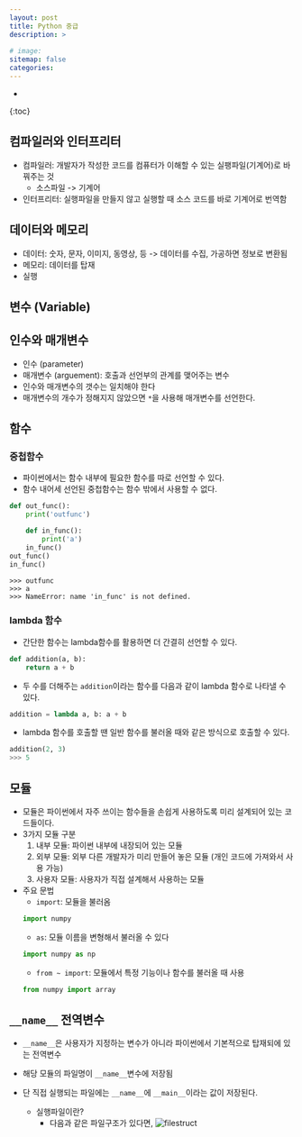 ```yaml
---
layout: post
title: Python 중급
description: >
    
# image: 
sitemap: false
categories:
---
```


* 
{:toc}

## 컴파일러와 인터프리터
- 컴파일러: 개발자가 작성한 코드를 컴퓨터가 이해할 수 있는 실팽파일(기계어)로 바꿔주는 것
	- 소스파일 -> 기계어
- 인터프리터: 실행파일을 만들지 않고 실행할 때 소스 코드를 바로 기계어로 번역함

## 데이터와 메모리
- 데이터: 숫자, 문자, 이미지, 동영상, 등 -> 데이터를 수집, 가공하면 정보로 변환됨
- 메모리: 데이터를 탑재
- 실행

## 변수 (Variable)
## 인수와 매개변수
- 인수 (parameter)
- 매개변수 (arguement): 호출과 선언부의 관계를 맺어주는 변수
- 인수와 매개변수의 갯수는 일치해야 한다
- 매개변수의 개수가 정해지지 않았으면 `*`을 사용해 매개변수를 선언한다.

## 함수

### 중첩함수
- 파이썬에서는 함수 내부에 필요한 함수를 따로 선언할 수 있다.
- 함수 내어세 선언된 중첩함수는 함수 밖에서 사용할 수 없다.
```python
def out_func():
    print('outfunc')

    def in_func():
        print('a')
    in_func()
out_func()
in_func()
```
```
>>> outfunc
>>> a
>>> NameError: name 'in_func' is not defined.
```

### lambda 함수
- 간단한 함수는 lambda함수를 활용하면 더 간결히 선언할 수 있다.
```python
def addition(a, b):
    return a + b
```

- 두 수를 더해주는 `addition`이라는 함수를 다음과 같이 lambda 함수로 나타낼 수 있다.
```python
addition = lambda a, b: a + b
```

- lambda 함수를 호출할 땐 일반 함수를 불러올 때와 같은 방식으로 호출할 수 있다.
```python
addition(2, 3)
>>> 5
``` 

## 모듈
- 모듈은 파이썬에서 자주 쓰이는 함수들을 손쉽게 사용하도록 미리 설계되어 있는 코드들이다.
- 3가지 모듈 구분
    1. 내부 모듈: 파이썬 내부에 내장되어 있는 모듈
    2. 외부 모듈: 외부 다른 개발자가 미리 만들어 놓은 모듈 (개인 코드에 가져와서 사용 가능)
    3. 사용자 모듈: 사용자가 직접 설계해서 사용하는 모듈
- 주요 문법
    - `import`: 모듈을 불러옴
    ```python
    import numpy
    ```
    - `as`: 모듈 이름을 변형해서 불러올 수 있다
    ```python
    import numpy as np
    ```
    - `from ~ import`: 모듈에서 특정 기능이나 함수를 불러올 때 사용
    ```python
    from numpy import array
    ```

## `__name__` 전역변수
- `__name__`은 사용자가 지정하는 변수가 아니라 파이썬에서 기본적으로 탑재되에 있는 전역변수
- 해당 모듈의 파일명이 `__name__`변수에 저장됨
- 단 직접 실행되는 파일에는 `__name__`에 `__main__`이라는 값이 저장된다.

    - 실행파일이란?
      - 다음과 같은 파일구조가 있다면, 
        ![filestruct](/mygitblog/assets/img/filestruct.jpeg)

